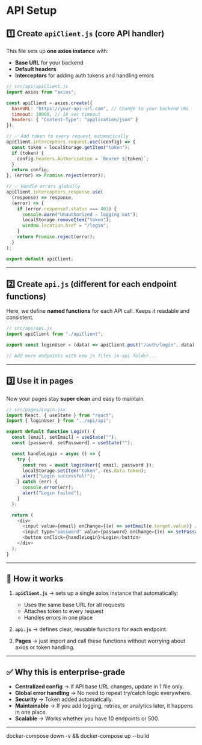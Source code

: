 # API Setup

## 1️⃣ Create `apiClient.js` (core API handler)

This file sets up **one axios instance** with:

* **Base URL** for your backend
* **Default headers**
* **Interceptors** for adding auth tokens and handling errors

```javascript
// src/api/apiClient.js
import axios from "axios";

const apiClient = axios.create({
  baseURL: "https://your-api-url.com", // Change to your backend URL
  timeout: 10000, // 10 sec timeout
  headers: { "Content-Type": "application/json" }
});

// ✅ Add token to every request automatically
apiClient.interceptors.request.use((config) => {
  const token = localStorage.getItem("token");
  if (token) {
    config.headers.Authorization = `Bearer ${token}`;
  }
  return config;
}, (error) => Promise.reject(error));

// ✅ Handle errors globally
apiClient.interceptors.response.use(
  (response) => response,
  (error) => {
    if (error.response?.status === 401) {
      console.warn("Unauthorized — logging out");
      localStorage.removeItem("token");
      window.location.href = "/login";
    }
    return Promise.reject(error);
  }
);

export default apiClient;
```

---

## 2️⃣ Create `api.js` (different for each endpoint functions)

Here, we define **named functions** for each API call.
Keeps it readable and consistent.

```javascript
// src/api/api.js
import apiClient from "./apiClient";

export const loginUser = (data) => apiClient.post("/auth/login", data);

// Add more endpoints with new js files in api folder...
```

---

## 3️⃣ Use it in pages

Now your pages stay **super clean** and easy to maintain.

```javascript
// src/pages/Login.jsx
import React, { useState } from "react";
import { loginUser } from "../api/api";

export default function Login() {
  const [email, setEmail] = useState("");
  const [password, setPassword] = useState("");

  const handleLogin = async () => {
    try {
      const res = await loginUser({ email, password });
      localStorage.setItem("token", res.data.token);
      alert("Login successful!");
    } catch (err) {
      console.error(err);
      alert("Login failed");
    }
  };

  return (
    <div>
      <input value={email} onChange={(e) => setEmail(e.target.value)} />
      <input type="password" value={password} onChange={(e) => setPassword(e.target.value)} />
      <button onClick={handleLogin}>Login</button>
    </div>
  );
}
```

---

## 🔹 How it works

1. **`apiClient.js`** → sets up a single axios instance that automatically:

   * Uses the same base URL for all requests
   * Attaches token to every request
   * Handles errors in one place

2. **`api.js`** → defines clear, reusable functions for each endpoint.

3. **Pages** → just import and call these functions without worrying about axios or token handling.

---

## ✅ Why this is enterprise-grade

* **Centralized config** → If API base URL changes, update in 1 file only.
* **Global error handling** → No need to repeat try/catch logic everywhere.
* **Security** → Token added automatically.
* **Maintainable** → If you add logging, retries, or analytics later, it happens in one place.
* **Scalable** → Works whether you have 10 endpoints or 500.

---


docker-compose down -v && docker-compose up --build